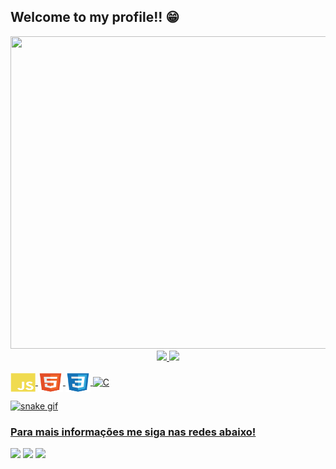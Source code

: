 ## Welcome to my profile!! 😁

<div style="text-align: center;">
  <img src="https://media0.giphy.com/media/KEATEV6uaagupaQEXW/giphy.gif" width="1000" height="500">
</div>


 <div style="text-align: center;">
   <a href="https://github.com/GuiDCardoso">
   <img height="180em" src="https://github-readme-stats.vercel.app/api?username=GuiDCardoso&show_icons=true&theme=synthwave&include_all_commits=true&count_private=true"/>
   <img height="180em" src="https://github-readme-stats.vercel.app/api/top-langs/?username=GuiDCardoso&layout=compact&langs_count=6&theme=synthwave"/>
</div>
    
<div style="display: inline_block"><br>
  <img align="center" alt="Js" height="30" width="40" src="https://raw.githubusercontent.com/devicons/devicon/master/icons/javascript/javascript-plain.svg">
  <img align="center" alt="HTML" height="30" width="40" src="https://raw.githubusercontent.com/devicons/devicon/master/icons/html5/html5-original.svg">
  <img align="center" alt="CSS" height="30" width="40" src="https://raw.githubusercontent.com/devicons/devicon/master/icons/css3/css3-original.svg">
  <img align="center" alt="C" height="30" width="40" src="https://cdn.jsdelivr.net/gh/devicons/devicon@latest/icons/c/c-original.svg" />
</div>


![snake gif](https://github.com/SEU_USUARIO/SEU_REPOSITORIO/blob/output/github-contribution-grid-snake.svg)
 
 
### Para mais informações me siga nas redes abaixo!
 
<div> 
 <a href="https://www.instagram.com/_guilhermecardoso_?utm_source=qr&igsh=aHduaGkwaGl3cHVz" target="_blank"><img src="https://img.shields.io/badge/-Instagram-%23E4405F?style=for-the-badge&logo=instagram&logoColor=white" target="_blank"></a>
  <a href = "guilherme.danezi8@gmail.com"><img src="https://img.shields.io/badge/-Gmail-%23333?style=for-the-badge&logo=gmail&logoColor=white" target="_blank"></a>
  <a href="https://www.linkedin.com/in/guilherme-cardoso-981539187?utm_source=share&utm_campaign=share_via&utm_content=profile&utm_medium=android_app" target="_blank"><img src="https://img.shields.io/badge/-LinkedIn-%230077B5?style=for-the-badge&logo=linkedin&logoColor=white" target="_blank"></a>
</div>
